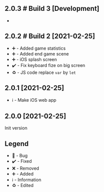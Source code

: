 ## 2.0.3 # Build 3 [Development]
- 

## 2.0.2 # Build 2 [2021-02-25]
- ➕ - Added game statistics
- ➕ - Added end game scene
- ➕ - iOS splash screen
- ✔️ - Fix keyboard fize on big screen
- ♻️ - JS code replace `var` by `let`

## 2.0.1 [2021-02-25]
- ℹ️ - Make iOS web app

## 2.0.0 [2021-02-25] 
Init version

## Legend
- 🐛 - Bug
- ✔️ - Fixed
- ❌ - Removed
- ➕ - Added
- ℹ️ - Information
- ♻️ - Edited
